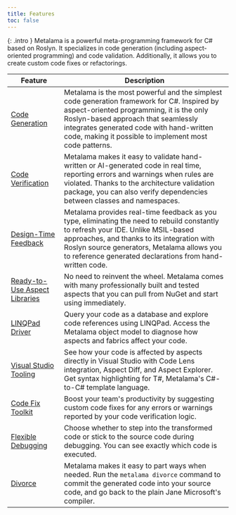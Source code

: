 ```yaml
---
title: Features
toc: false
---
```


{: .intro }
Metalama is a powerful meta-programming framework for C# based on Roslyn. It specializes in code generation (including aspect-oriented programming) and code validation. Additionally, it allows you to create custom code fixes or refactorings.

| Feature | Description |
|----------|----------|
| [Code Generation](/features/code-generation) | Metalama is the most powerful and the simplest code generation framework for C#. Inspired by aspect-oriented programming, it is the only Roslyn-based approach that seamlessly integrates generated code with hand-written code, making it possible to implement most code patterns. |
| [Code Verification](/features/code-verification) | Metalama makes it easy to validate hand-written or AI-generated code in real time, reporting errors and warnings when rules are violated. Thanks to the architecture validation package, you can also verify dependencies between classes and namespaces. |
| [Design-Time Feedback](/features/design-time-feedback) | Metalama provides real-time feedback as you type, eliminating the need to rebuild constantly to refresh your IDE. Unlike MSIL-based approaches, and thanks to its integration with Roslyn source generators, Metalama allows you to reference generated declarations from hand-written code. |
| [Ready-to-Use Aspect Libraries](/features/aspect-libraries) | No need to reinvent the wheel. Metalama comes with many professionally built and tested aspects that you can pull from NuGet and start using immediately. |
| [LINQPad Driver](/features/linqpad) | Query your code as a database and explore code references using LINQPad. Access the Metalama object model to diagnose how aspects and fabrics affect your code. |
| [Visual Studio Tooling](/features/tooling) <i class="premium"></i> | See how your code is affected by aspects directly in Visual Studio with Code Lens integration, Aspect Diff, and Aspect Explorer. Get syntax highlighting for T#, Metalama's C#-to-C# template language. |
| [Code Fix Toolkit](/features/codefixes) <i class="premium"></i>| Boost your team's productivity by suggesting custom code fixes for any errors or warnings reported by your code verification logic. |
| [Flexible Debugging](/features/debugging) |Choose whether to step into the transformed code or stick to the source code during debugging. You can see exactly which code is executed. |
| [Divorce](/features/divorce) | Metalama makes it easy to part ways when needed. Run the `metalama divorce` command to commit the generated code into your source code, and go back to the plain Jane Microsoft's compiler. |


